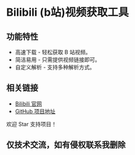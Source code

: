 # Bilibili (b站)视频获取工具

## 功能特性
- 高速下载 - 轻松获取 B 站视频。
- 简洁易用 - 只需提供视频链接即可。
- 自定义解析 - 支持多种解析方式。

## 相关链接
- [Bilibili 官网](https://www.bilibili.com)
- [GitHub 项目地址](https://github.com/qinuan01/bilibili/)

欢迎 Star 支持项目！

## 仅技术交流，如有侵权联系我删除
